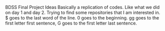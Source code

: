 BDSS Final Project Ideas
Basically a replication of codes. Like what we did on day 1 and day 2. Trying to find some repositories that I am interested in.
$ goes to the last word of the line. 0 goes to the beginning. gg goes to the first letter first sentence, G goes to the first letter last sentence.
 
